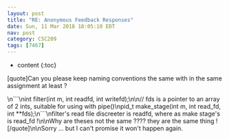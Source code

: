 ```yaml
---
layout: post
title: "RE: Anonymous Feedback Responses"
date: Sun, 11 Mar 2018 18:05:10 EDT
nav: post
category: CSC209
tags: [7467]
---
```


* content
{:toc}

[quote]Can you please keep naming conventions the same with in the same assignment at least ?
<!-- more -->
<p>\n```\nint filter(int m, int readfd, int writefd);\n\n// fds is a pointer to an array of 2 ints, suitable for using with pipe()\npid_t make_stage(int m, int read_fd, int **fds);\n```\nfilter's read file discreeter is readfd, where as make stage's is read_fd !\n\nWhy are theses not the same ???? they are the same thing !  [/quote]\n\nSorry ... but I can't promise it won't happen again.</p>
